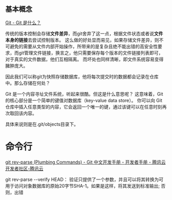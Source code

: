 ## 基本概念

[Git - Git 是什么？](https://git-scm.com/book/zh/v2/%e8%b5%b7%e6%ad%a5-Git-%e6%98%af%e4%bb%80%e4%b9%88%ef%bc%9f)

传统的版本控制会存储**文件差异**，而git舍弃了这一点，根据文件状态或者说**文件本身的链接**去尝试控制版本。
这么做的好处显而易见，如果存储文件差异，则不可避免的需要从文件内部开始操作，所带来的是复杂且绝不能出错的高安全性要求，而git管理文件链接，换言之，他只需要保存每个版本的文件链接列表即可，对于真实的文件数据，他们互相隔离。
而坏处也同样清晰，即文件系统容易变得臃肿庞大。


因此我们可以称git为快照存储数据库，他将每次提交时的数据都会记录在仓库中。那么存储在何处？


Git 是一个内容寻址文件系统，听起来很酷。但这是什么意思呢？ 这意味着，Git 的核心部分是一个简单的键值对数据库（key-value data store）。 你可以向 Git 仓库中插入任意类型的内容，它会返回一个唯一的键，通过该键可以在任意时刻再次取回该内容。

具体来说则是在.git/objects目录下。



# 命令行


[git rev-parse (Plumbing Commands) - Git 中文开发手册 - 开发者手册 - 腾讯云开发者社区-腾讯云](https://cloud.tencent.com/developer/section/1138781)


git rev-parse --verify HEAD： 验证只提供了一个参数，并且可以将其转换为可用于访问对象数据库的原始20字节SHA-1。如果是这样，将其发送到标准输出; 否则，出错


